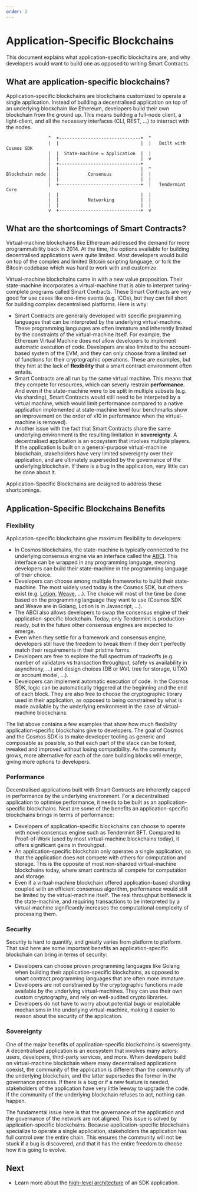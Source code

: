 ```yaml
---
order: 2
---
```


# Application-Specific Blockchains 

This document explains what application-specific blockchains are, and why developers would want to build one as opposed to writing Smart Contracts.

## What are application-specific blockchains?

Application-specific blockchains are blockchains customized to operate a single application. Instead of building a decentralised application on top of an underlying blockchain like Ethereum, developers build their own blockchain from the ground up. This means building a full-node client, a light-client, and all the necessary interfaces (CLI, REST, ...) to interract with the nodes. 

```
                ^  +-------------------------------+  ^
                |  |                               |  |   Built with Cosmos SDK
                |  |  State-machine = Application  |  |
                |  |                               |  v
                |  +-------------------------------+
                |  |                               |  ^
Blockchain node |  |           Consensus           |  |
                |  |                               |  |
                |  +-------------------------------+  |   Tendermint Core
                |  |                               |  |
                |  |           Networking          |  |
                |  |                               |  |
                v  +-------------------------------+  v
```

## What are the shortcomings of Smart Contracts?

Virtual-machine blockchains like Ethereum addressed the demand for more programmability back in 2014. At the time, the options available for building decentralised applications were quite limited. Most developers would build on top of the complex and limited Bitcoin scripting language, or fork the Bitcoin codebase which was hard to work with and customize. 

Virtual-machine blockchains came in with a new value proposition. Their state-machine incorporates a virtual-machine that is able to interpret turing-complete programs called Smart Contracts. These Smart Contracts are very good for use cases like one-time events (e.g. ICOs), but they can fall short for building complex decentralised platforms. Here is why:

- Smart Contracts are generally developed with specific programming languages that can be interpreted by the underlying virtual-machine. These programming languages are often immature and inherently limited by the constraints of the virtual-machine itself. For example, the Ethereum Virtual Machine does not allow developers to implement automatic execution of code. Developers are also limited to the account-based system of the EVM, and they can only choose from a limited set of functions for their cryptographic operations. These are examples, but they hint at the lack of **flexibility** that a smart contract environment often entails. 
- Smart Contracts are all run by the same virtual machine. This means that they compete for resources, which can severly restrain **performance**. And even if the state-machine were to be split in multiple subsets (e.g. via sharding), Smart Contracts would still need to be interpeted by a virtual machine, which would limit performance compared to a native application implemented at state-machine level (our benchmarks show an improvement on the order of x10 in performance when the virtual-machine is removed).
- Another issue with the fact that Smart Contracts share the same underlying environment is the resulting limitation in **sovereignty**. A decentralised application is an ecosystem that involves multiple players. If the application is built on a general-purpose virtual-machine blockchain, stakeholders have very limited sovereignty over their application, and are ultimately superseded by the governance of the underlying blockchain. If there is a bug in the application, very little can be done about it. 

Application-Specific Blockchains are designed to address these shortcomings.

## Application-Specific Blockchains Benefits

### Flexibility

Application-specific blockchains give maximum flexibility to developers:

- In Cosmos blockchains, the state-machine is typically connected to the underlying consensus engine via an interface called the [ABCI](https://tendermint.com/docs/spec/abci/). This interface can be wrapped in any programming language, meaning developers can build their state-machine in the programming language of their choice.
- Developers can choose among multiple frameworks to build their state-machine. The most widely used today is the Cosmos SDK, but others exist (e.g. [Lotion](https://github.com/nomic-io/lotion), [Weave](https://github.com/iov-one/weave), ...). The choice will most of the time be done based on the programming language they want to use (Cosmos SDK and Weave are in Golang, Lotion is in Javascript, ...).
- The ABCI also allows developers to swap the consensus engine of their application-specific blockchain. Today, only Tendermint is production-ready, but in the future other consensus engines are expected to emerge.
- Even when they settle for a framework and consensus engine, developers still have the freedom to tweak them if they don't perfectly match their requirements in their pristine forms. 
- Developers are free to explore the full spectrum of tradeoffs (e.g. number of validators vs transaction throughput, safety vs availability in asynchrony, ...) and design choices (DB or IAVL tree for storage, UTXO or account model, ...). 
- Developers can implement automatic execution of code. In the Cosmos SDK, logic can be automatically triggered at the beginning and the end of each block. They are also free to choose the cryptographic library used in their application, as opposed to being constrained by what is made available by the underlying environment in the case of virtual-machine blockchains. 

The list above contains a few examples that show how much flexibility application-specific blockchains give to developers. The goal of Cosmos and the Cosmos SDK is to make developer tooling as generic and composable as possible, so that each part of the stack can be forked, tweaked and improved without losing compatibility. As the community grows, more alternative for each of the core building blocks will emerge, giving more options to developers. 

### Performance

Decentralised applications built with Smart Contracts are inherently capped in performance by the underlying environment. For a decentralised application to optimise performance, it needs to be built as an application-specific blockchains. Next are some of the benefits an application-specific blockchains brings in terms of performance:

- Developers of application-specific blockchains can choose to operate with novel consensus engine such as Tendermint BFT. Compared to Proof-of-Work (used by most virtual-machine blockchains today), it offers significant gains in throuhgput. 
- An application-specific blockchain only operates a single application, so that the application does not compete with others for computation and storage. This is the opposite of most non-sharded virtual-machine blockchains today, where smart contracts all compete for computation and storage.
- Even if a virtual-machine blockchain offered application-based sharding coupled with an efficient consensus algorithm, performance would still be limited by the virtual-machine itself. The real throughput bottleneck is the state-machine, and requiring transactions to be interpreted by a virtual-machine significantly increases the computational complexity of processing them. 

### Security 

Security is hard to quantify, and greatly varies from platform to platform. That said here are some important benefits an application-specific blockchain can bring in terms of security:

- Developers can choose proven programming languages like Golang when building their application-specific blockchains, as opposed to smart contract programming languages that are often more immature.
- Developers are not constrained by the cryptographic functions made available by the underlying virtual-machines. They can use their own custom cryptography, and rely on well-audited crypto libraries. 
- Developers do not have to worry about potential bugs or exploitable mechanisms in the underlying virtual-machine, making it easier to reason about the security of the application. 

### Sovereignty

One of the major benefits of application-specific blockchains is sovereignty. A decentralised application is an ecosystem that involves many actors: users, developers, third-party services, and more.  When developers build on virtual-machine blockchain where many decentralised applications coexist, the community of the application is different than the community of the underlying blockchain, and the latter supersedes the former in the governance process. If there is a bug or if a new feature is needed, stakeholders of the application have very little leeway to upgrade the code. If the community of the underlying blockchain refuses to act, nothing can happen. 

The fundamental issue here is that the governance of the application and the governance of the network are not aligned. This issue is solved by application-specific blockchains. Because application-specific blockchains specialize to operate a single application, stakeholders the application has full control over the entire chain. This ensures the community will not be stuck if a bug is discovered, and that it has the entire freedom to choose how it is going to evolve. 

## Next

- Learn more about the [high-level architecture](./sdk-app-architecture.md) of an SDK application.
